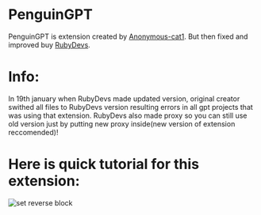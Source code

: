 # PenguinGPT
PenguinGPT is extension created by [Anonymous-cat1](https://github.com/Anonymous-cat1/WorkingTurboGPT). But then fixed and improved buy [RubyDevs](https://rubydevs.tech/).

# Info:

In 19th january when RubyDevs made updated version, original creator swithed all files to RubyDevs version resulting errors in all gpt projects that was using that extension. RubyDevs also made proxy so you can still use old version just by putting new proxy inside(new version of extension reccomended)!
# Here is quick tutorial for this extension:
![set reverse block](../images/examples/extensions/PenguinGPT/setreverse.png)
